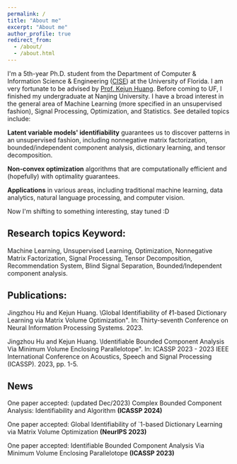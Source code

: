 ```yaml
---
permalink: /
title: "About me"
excerpt: "About me"
author_profile: true
redirect_from: 
  - /about/
  - /about.html
---
```

I'm a 5th-year Ph.D. student from the Department of Computer & Information Science & Engineering (<a href="https://www.cise.ufl.edu/">CISE</a>) at the University of Florida. I am very fortunate to be advised by <a href="https://www.cise.ufl.edu/~kejun/">Prof. Kejun Huang</a>.
Before coming to UF, I finished my undergraduate at Nanjing University.
I have a broad interest in the general area of Machine Learning (more specified in an unsupervised fashion), Signal Processing, Optimization, and Statistics. See detailed topics include:


**Latent variable models' identifiability** guarantees us to discover patterns in an unsupervised fashion, including nonnegative matrix factorization, bounded/independent component analysis, dictionary learning, and tensor decomposition.

**Non-convex optimization** algorithms that are computationally efficient and (hopefully) with optimality guarantees.

**Applications** in various areas, including traditional machine learning, data analytics, natural language processing, and computer vision.

Now I'm shifting to something interesting, stay tuned :D


Research topics Keyword:
---
Machine Learning, Unsupervised Learning, Optimization, Nonnegative Matrix Factorization, Signal Processing, Tensor Decomposition, Recommendation System, Blind Signal Separation,  Bounded/Independent component analysis.

Publications:
---
Jingzhou Hu and Kejun Huang. \Global Identifiability of $\ell 1$-based Dictionary Learning via Matrix
Volume Optimization". In: Thirty-seventh Conference on Neural Information Processing Systems. 2023.

Jingzhou Hu and Kejun Huang. \Identifiable Bounded Component Analysis Via Minimum Volume
Enclosing Parallelotope". In: ICASSP 2023 - 2023 IEEE International Conference on Acoustics, Speech and
Signal Processing (ICASSP). 2023, pp. 1-5.

News 
---
One paper accepted: (updated Dec/2023)
Complex Bounded Component Analysis: Identifiability and Algorithm **(ICASSP 2024)**

One paper accepted:
Global Identifiability of `1-based Dictionary Learning via Matrix Volume Optimization **(NeurIPS 2023)** 

One paper accepted:
Identifiable Bounded Component Analysis Via Minimum Volume Enclosing Parallelotope **(ICASSP 2023)** 





